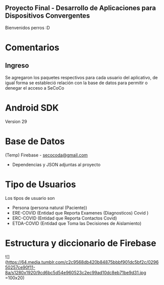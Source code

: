 ## Proyecto Final - Desarrollo de Aplicaciones para Dispositivos Convergentes

Bienvenidos perros :D

# Comentarios
## Ingreso
Se agregaron los paquetes respectivos para cada usuario del aplicativo, de igual forma se estableció
relación con la base de datos para permitir o denegar el acceso a SeCoCo

# Android SDK
Version 29
# Base de Datos
(Temp) Firebase - secocoda@gmail.com 
  - Dependencias y JSON adjuntas al proyecto

# Tipo de Usuarios
Los tipos de usuario son
- Persona (persona natural (Paciente))
- ERE-COVID (Entidad que Reporta Examenes (Diagnosticos) Covid )
- ERC-COVID (Entidad que Reporta Contactos Covid)
- ETDA-COVID (Entidad que Toma las Decisiones de Aislamiento)

# Estructura y diccionario de Firebase
![](https://64.media.tumblr.com/c2c9568db420b84875bbbf901dc5bf2c/029650257ce90f11-8a/s1280x1920/9cd6bc5d54e960523c2ec99ad10dc8eb71be9d31.jpg =100x20)
